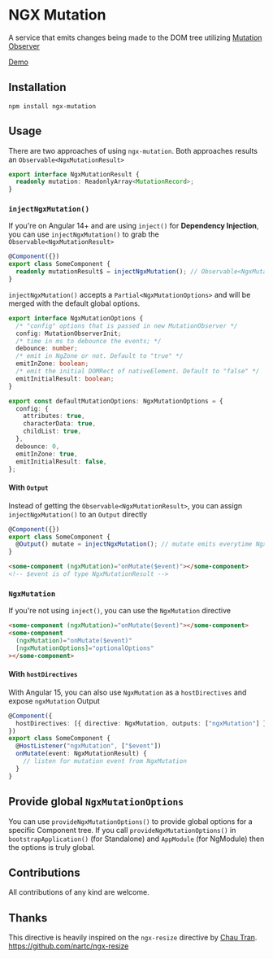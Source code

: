 # NGX Mutation

A service that emits changes being made to the DOM tree utilizing [Mutation Observer](https://developer.mozilla.org/en-US/docs/Web/API/MutationObserver)

[Demo](https://ynmstudio.github.io/ngx-mutation/)

## Installation

```shell
npm install ngx-mutation
```

## Usage

There are two approaches of using `ngx-mutation`. Both approaches results an `Observable<NgxMutationResult>`

```ts
export interface NgxMutationResult {
  readonly mutation: ReadonlyArray<MutationRecord>;
}
```

### `injectNgxMutation()`

If you're on Angular 14+ and are using `inject()` for **Dependency Injection**, you can use `injectNgxMutation()` to grab the `Observable<NgxMutationResult>`

```ts
@Component({})
export class SomeComponent {
  readonly mutationResult$ = injectNgxMutation(); // Observable<NgxMutationResult>
}
```

`injectNgxMutation()` accepts a `Partial<NgxMutationOptions>` and will be merged with the default global options.

```ts
export interface NgxMutationOptions {
  /* "config" options that is passed in new MutationObserver */
  config: MutationObserverInit;
  /* time in ms to debounce the events; */
  debounce: number;
  /* emit in NgZone or not. Default to "true" */
  emitInZone: boolean;
  /* emit the initial DOMRect of nativeElement. Default to "false" */
  emitInitialResult: boolean;
}

export const defaultMutationOptions: NgxMutationOptions = {
  config: {
    attributes: true,
    characterData: true,
    childList: true,
  },
  debounce: 0,
  emitInZone: true,
  emitInitialResult: false,
};
```

#### With `Output`

Instead of getting the `Observable<NgxMutationResult>`, you can assign `injectNgxMutation()` to an `Output` directly

```ts
@Component({})
export class SomeComponent {
  @Output() mutate = injectNgxMutation(); // mutate emits everytime NgxMutation emits
}
```

```html
<some-component (ngxMutation)="onMutate($event)"></some-component>
<!-- $event is of type NgxMutationResult -->
```

### `NgxMutation`

If you're not using `inject()`, you can use the `NgxMutation` directive

```html
<some-component (ngxMutation)="onMutate($event)"></some-component>
<some-component
  (ngxMutation)="onMutate($event)"
  [ngxMutationOptions]="optionalOptions"
></some-component>
```

#### With `hostDirectives`

With Angular 15, you can also use `NgxMutation` as a `hostDirectives` and expose `ngxMutation` Output

```ts
@Component({
  hostDirectives: [{ directive: NgxMutation, outputs: ["ngxMutation"] }],
})
export class SomeComponent {
  @HostListener("ngxMutation", ["$event"])
  onMutate(event: NgxMutationResult) {
    // listen for mutation event from NgxMutation
  }
}
```

## Provide global `NgxMutationOptions`

You can use `provideNgxMutationOptions()` to provide global options for a specific Component tree. If you call `provideNgxMutationOptions()` in `bootstrapApplication()` (for Standalone) and `AppModule` (for NgModule)
then the options is truly global.

## Contributions

All contributions of any kind are welcome.

## Thanks

This directive is heavily inspired on the `ngx-resize` directive by [Chau Tran](https://twitter.com/Nartc1410). https://github.com/nartc/ngx-resize
